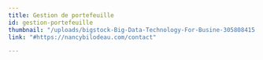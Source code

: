 ```yaml
---
title: Gestion de portefeuille
id: gestion-portefeuille
thumbnail: "/uploads/bigstock-Big-Data-Technology-For-Busine-305808415.jpg"
link: "#https://nancybilodeau.com/contact"

---
```

